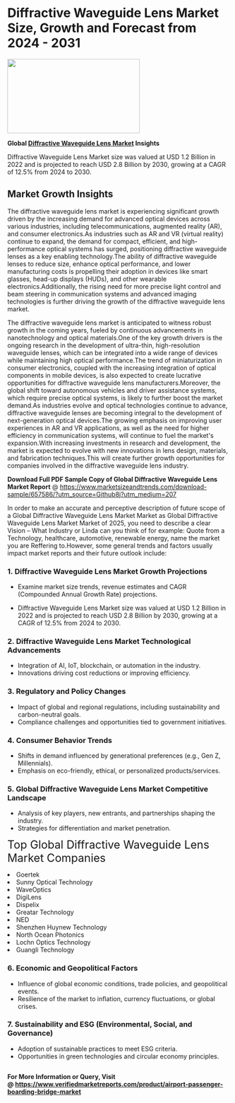 <H1>Diffractive Waveguide Lens Market Size, Growth and Forecast from 2024 - 2031</H1><img class="aligncenter size-medium wp-image-584254" src="https://thirdeyenews.in/wp-content/uploads/2024/09/Global-Market-Research-300x168.jpeg" alt="" width="300" height="168" /><p><strong>Global&nbsp;<a href="https://www.marketsizeandtrends.com/download-sample/657586/?utm_source=Github8j?utm_medium=207">Diffractive Waveguide Lens Market</a> Insights</strong></p><p>Diffractive Waveguide Lens Market size was valued at USD 1.2 Billion in 2022 and is projected to reach USD 2.8 Billion by 2030, growing at a CAGR of 12.5% from 2024 to 2030.</p><p><h2>Market Growth Insights</h2> <p>The diffractive waveguide lens market is experiencing significant growth driven by the increasing demand for advanced optical devices across various industries, including telecommunications, augmented reality (AR), and consumer electronics.As industries such as AR and VR (virtual reality) continue to expand, the demand for compact, efficient, and high-performance optical systems has surged, positioning diffractive waveguide lenses as a key enabling technology.The ability of diffractive waveguide lenses to reduce size, enhance optical performance, and lower manufacturing costs is propelling their adoption in devices like smart glasses, head-up displays (HUDs), and other wearable electronics.Additionally, the rising need for more precise light control and beam steering in communication systems and advanced imaging technologies is further driving the growth of the diffractive waveguide lens market.</p> <p>The diffractive waveguide lens market is anticipated to witness robust growth in the coming years, fueled by continuous advancements in nanotechnology and optical materials.One of the key growth drivers is the ongoing research in the development of ultra-thin, high-resolution waveguide lenses, which can be integrated into a wide range of devices while maintaining high optical performance.The trend of miniaturization in consumer electronics, coupled with the increasing integration of optical components in mobile devices, is also expected to create lucrative opportunities for diffractive waveguide lens manufacturers.Moreover, the global shift toward autonomous vehicles and driver assistance systems, which require precise optical systems, is likely to further boost the market demand.As industries evolve and optical technologies continue to advance, diffractive waveguide lenses are becoming integral to the development of next-generation optical devices.The growing emphasis on improving user experiences in AR and VR applications, as well as the need for higher efficiency in communication systems, will continue to fuel the market's expansion.With increasing investments in research and development, the market is expected to evolve with new innovations in lens design, materials, and fabrication techniques.This will create further growth opportunities for companies involved in the diffractive waveguide lens industry.<p><span class=""><strong>Download Full PDF Sample Copy of Global Diffractive Waveguide Lens Market Report</strong> @ <a href="https://www.marketsizeandtrends.com/download-sample/657586/?utm_source=Github8j?utm_medium=207" target="_blank">https://www.marketsizeandtrends.com/download-sample/657586/?utm_source=Github8j?utm_medium=207</a></span></p><p>In order to make an accurate and perceptive description of future scope of a Global&nbsp;Diffractive Waveguide Lens Market Market as Global&nbsp;Diffractive Waveguide Lens Market Market of 2025, you need to describe a clear Vision &ndash; What Industry or Linda can you think of for example: Quote from a Technology, healthcare, automotive, renewable energy, name the market you are Reffering to.However, some general trends and factors usually impact market reports and their future outlook include:</p><h3>1.&nbsp;<strong>Diffractive Waveguide Lens Market Growth Projections</strong></h3><ul><li>Examine market size trends, revenue estimates and CAGR (Compounded Annual Growth Rate) projections.</li><li><p>Diffractive Waveguide Lens Market size was valued at USD 1.2 Billion in 2022 and is projected to reach USD 2.8 Billion by 2030, growing at a CAGR of 12.5% from 2024 to 2030.</p></li></ul><h3>2.&nbsp;<strong>Diffractive Waveguide Lens Market Technological Advancements</strong></h3><ul><li>Integration of AI, IoT, blockchain, or automation in the industry.</li><li>Innovations driving cost reductions or improving efficiency.</li></ul><h3>3.&nbsp;<strong>Regulatory and Policy Changes</strong></h3><ul><li>Impact of global and regional regulations, including sustainability and carbon-neutral goals.</li><li>Compliance challenges and opportunities tied to government initiatives.</li></ul><h3>4.&nbsp;<strong>Consumer Behavior Trends</strong></h3><ul><li>Shifts in demand influenced by generational preferences (e.g., Gen Z, Millennials).</li><li>Emphasis on eco-friendly, ethical, or personalized products/services.</li></ul><h3>5.&nbsp;<strong>Global Diffractive Waveguide Lens Market Competitive Landscape</strong></h3><ul><li>Analysis of key players, new entrants, and partnerships shaping the industry.</li><li>Strategies for differentiation and market penetration.</li></ul><p data-pm-slice="1 1 []"><span style="color: inherit; font-family: inherit; font-size: 25px;">Top Global Diffractive Waveguide Lens Market Companies</span></p><div class="" data-test-id=""><p><li>Goertek</li><li> Sunny Optical Technology</li><li> WaveOptics</li><li> DigiLens</li><li> Dispelix</li><li> Greatar Technology</li><li> NED</li><li> Shenzhen Huynew Technology</li><li> North Ocean Photonics</li><li> Lochn Optics Technology</li><li> Guangli Technology</li></p></div><h3>6.&nbsp;<strong>Economic and Geopolitical Factors</strong></h3><ul><li>Influence of global economic conditions, trade policies, and geopolitical events.</li><li>Resilience of the market to inflation, currency fluctuations, or global crises.</li></ul><h3>7.&nbsp;<strong>Sustainability and ESG (Environmental, Social, and Governance)</strong></h3><ul><li>Adoption of sustainable practices to meet ESG criteria.</li><li>Opportunities in green technologies and circular economy principles.</li></ul><h2><strong style="font-size: 14px;">For More Information or Query, Visit @&nbsp;</strong><a style="background-color: #ffffff; font-size: 14px;" href="https://www.marketsizeandtrends.com/report/diffractive-waveguide-lens-market/" target="_blank">https://www.verifiedmarketreports.com/product/airport-passenger-boarding-bridge-market</a></h2>